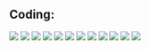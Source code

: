
## Coding:

![](https://img.shields.io/badge/Code-Python-informational?style=flat&logo=python&logoColor=white&color=f34242)
![](https://img.shields.io/badge/Code-C++,_C-informational?style=flat&logo=gnu-bash&logoColor=white&color=f34242)
![](https://img.shields.io/badge/Code-Javascript-informational?style=flat&logo=javascript&logoColor=white&color=f34242)
![](https://img.shields.io/badge/Design-Dart-informational?style=flat&logo=Dart&logoColor=white&color=bd3232)
![](https://img.shields.io/badge/Design-Flutter-informational?style=flat&logo=Flutter&logoColor=white&color=bd3232)
![](https://img.shields.io/badge/Web-HTML5-informational?style=flat&logo=HTML5&logoColor=white&color=f34242)
![](https://img.shields.io/badge/Web-CSS3-informational?style=flat&logo=CSS3&logoColor=white&color=f34242)
![](https://img.shields.io/badge/Back_End-SQL,_PL/SQL-informational?style=flat&logo=MySQL&logoColor=white&color=bd3232)
![](https://img.shields.io/badge/Back_End-Google_Firebase-informational?style=flat&logo=Firebase&logoColor=white&color=bd3232)
![](https://img.shields.io/badge/ML-TensorFlow-informational?style=flat&logo=TensorFlow&logoColor=white&color=f34242)
![](https://img.shields.io/badge/ML-OpenCV-informational?style=flat&logo=OpenCV&logoColor=white&color=f34242)
![](https://img.shields.io/badge/ML-Matlab-informational?style=flat&logo=SmartThings&logoColor=white&color=f34242)
